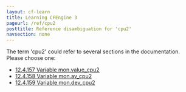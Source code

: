 ```yaml
---
layout: cf-learn
title: Learning CFEngine 3
pageurl: /ref/cpu2
posttitle: Reference disambiguation for 'cpu2'
navsection: none
---
```


The term 'cpu2' could refer to several sections in the documentation. Please choose one:

- [12\.4\.157 Variable mon\.value\_cpu2](https://cfengine.com/manuals/cf3-reference.html#Variable-mon.value_cpu2)
- [12\.4\.158 Variable mon\.av\_cpu2](https://cfengine.com/manuals/cf3-reference.html#Variable-mon.av_cpu2)
- [12\.4\.159 Variable mon\.dev\_cpu2](https://cfengine.com/manuals/cf3-reference.html#Variable-mon.dev_cpu2)
